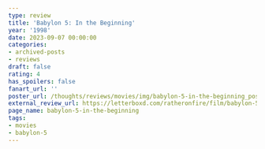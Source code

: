 ```yaml
---
type: review
title: 'Babylon 5: In the Beginning'
year: '1998'
date: 2023-09-07 00:00:00
categories:
- archived-posts
- reviews
draft: false
rating: 4
has_spoilers: false
fanart_url: ''
poster_url: /thoughts/reviews/movies/img/babylon-5-in-the-beginning_poster.png
external_review_url: https://letterboxd.com/ratheronfire/film/babylon-5-in-the-beginning/
page_name: babylon-5-in-the-beginning
tags:
- movies
- babylon-5
---
```


